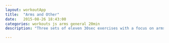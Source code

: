 ```yaml
---
layout: workoutApp
title:  "Arms and Other"
date:   2015-08-26 18:43:00
categories: workouts js arms general 20min
description: "Three sets of eleven 30sec exercises with a focus on arms."

---
```


<script type="text/javascript">
    function get_exercises(){
        var library = exerciseLibrary();
        var exercises = [];

        for(var i=0;i<3;i++){
            exercises.push({exercise: library.starjumps, time: 20, reps: 0});
            exercises.push({exercise: library.armCircles, time: 20, reps: 0});
            exercises.push({exercise: library.trunkRotations, time: 20, reps: 0});
        }
                         
        for(var i=0;i<3;i++){
            exercises.push({exercise: library.pushups, time: 27, reps: 0});
            exercises.push({exercise: library.lunges, time: 27, reps: 0});
            exercises.push({exercise: library.jumpSquats,  time: 27, reps: 0});
            exercises.push({exercise: library.widePushups,  time: 27, reps: 0});
            exercises.push({exercise: library.flutterKicks, time: 27, reps: 0});
            exercises.push({exercise: library.tipOvers, time: 27, reps: 0});
            exercises.push({exercise: library.closePushups, time: 27, reps: 0});
            exercises.push({exercise: library.sideLegRaises, time: 27, reps: 0});
            exercises.push({exercise: library.sideLegRaises, time: 27, reps: 0});
            exercises.push({exercise: library.tricepDips, time: 27, reps: 0});
            exercises.push({exercise: library.situps, time: 27, reps: 0});
        };
        return exercises;
    }
</script>
